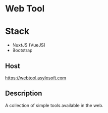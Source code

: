 # Web Tool

# Stack
- NuxtJS (VueJS)
- Bootstrap

## Host
https://webtool.asylosoft.com

## Description
A collection of simple tools available in the web.